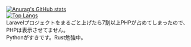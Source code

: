 [![Anurag's GitHub stats](https://github-readme-stats.vercel.app/api?username=KLag-SF)](https://github.com/anuraghazra/github-readme-stats)  
[![Top Langs](https://github-readme-stats.vercel.app/api/top-langs/?username=KLag-SF&hide=PHP,blade,HTML,MakeFile,LLVM)](https://github.com/anuraghazra/github-readme-stats)  
Laravelプロジェクトをまるごと上げたら7割以上PHPが占めてしまったので、PHPは表示させてません。  
Pythonがすきです。Rust勉強中。
